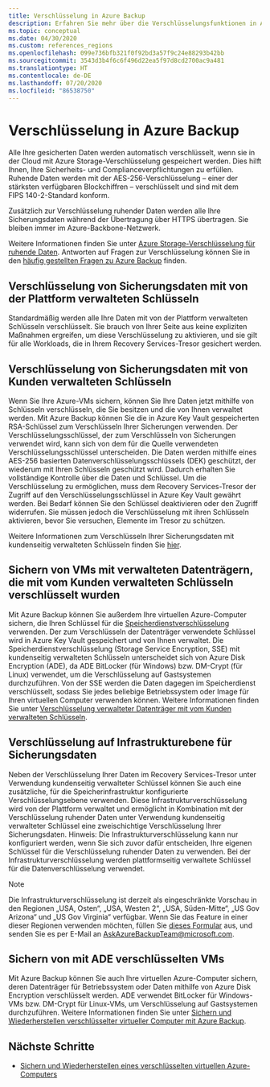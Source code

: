 ```yaml
---
title: Verschlüsselung in Azure Backup
description: Erfahren Sie mehr über die Verschlüsselungsfunktionen in Azure Backup, die Sie dabei unterstützen, Ihre Sicherungsdaten zu schützen und die Sicherheitsanforderungen Ihres Unternehmens zu erfüllen.
ms.topic: conceptual
ms.date: 04/30/2020
ms.custom: references_regions
ms.openlocfilehash: 099e736bfb321f0f92bd3a57f9c24e88293b42bb
ms.sourcegitcommit: 3543d3b4f6c6f496d22ea5f97d8cd2700ac9a481
ms.translationtype: HT
ms.contentlocale: de-DE
ms.lasthandoff: 07/20/2020
ms.locfileid: "86538750"
---
```

# <a name="encryption-in-azure-backup"></a>Verschlüsselung in Azure Backup

Alle Ihre gesicherten Daten werden automatisch verschlüsselt, wenn sie in der Cloud mit Azure Storage-Verschlüsselung gespeichert werden. Dies hilft Ihnen, Ihre Sicherheits- und Complianceverpflichtungen zu erfüllen. Ruhende Daten werden mit der AES-256-Verschlüsselung – einer der stärksten verfügbaren Blockchiffren – verschlüsselt und sind mit dem FIPS 140-2-Standard konform.

Zusätzlich zur Verschlüsselung ruhender Daten werden alle Ihre Sicherungsdaten während der Übertragung über HTTPS übertragen. Sie bleiben immer im Azure-Backbone-Netzwerk.

Weitere Informationen finden Sie unter [Azure Storage-Verschlüsselung für ruhende Daten](../storage/common/storage-service-encryption.md). Antworten auf Fragen zur Verschlüsselung können Sie in den [häufig gestellten Fragen zu Azure Backup](./backup-azure-backup-faq.md#encryption) finden.

## <a name="encryption-of-backup-data-using-platform-managed-keys"></a>Verschlüsselung von Sicherungsdaten mit von der Plattform verwalteten Schlüsseln

Standardmäßig werden alle Ihre Daten mit von der Plattform verwalteten Schlüsseln verschlüsselt. Sie brauch von Ihrer Seite aus keine expliziten Maßnahmen ergreifen, um diese Verschlüsselung zu aktivieren, und sie gilt für alle Workloads, die in Ihrem Recovery Services-Tresor gesichert werden.

## <a name="encryption-of-backup-data-using-customer-managed-keys"></a>Verschlüsselung von Sicherungsdaten mit von Kunden verwalteten Schlüsseln

Wenn Sie Ihre Azure-VMs sichern, können Sie Ihre Daten jetzt mithilfe von Schlüsseln verschlüsseln, die Sie besitzen und die von Ihnen verwaltet werden. Mit Azure Backup können Sie die in Azure Key Vault gespeicherten RSA-Schlüssel zum Verschlüsseln Ihrer Sicherungen verwenden. Der Verschlüsselungsschlüssel, der zum Verschlüsseln von Sicherungen verwendet wird, kann sich von dem für die Quelle verwendeten Verschlüsselungsschlüssel unterscheiden. Die Daten werden mithilfe eines AES-256 basierten Datenverschlüsselungsschlüssels (DEK) geschützt, der wiederum mit Ihren Schlüsseln geschützt wird. Dadurch erhalten Sie vollständige Kontrolle über die Daten und Schlüssel. Um die Verschlüsselung zu ermöglichen, muss dem Recovery Services-Tresor der Zugriff auf den Verschlüsselungsschlüssel in Azure Key Vault gewährt werden. Bei Bedarf können Sie den Schlüssel deaktivieren oder den Zugriff widerrufen. Sie müssen jedoch die Verschlüsselung mit ihren Schlüsseln aktivieren, bevor Sie versuchen, Elemente im Tresor zu schützen.

Weitere Informationen zum Verschlüsseln Ihrer Sicherungsdaten mit kundenseitig verwalteten Schlüsseln finden Sie [hier](encryption-at-rest-with-cmk.md).

## <a name="backup-of-managed-disk-vms-encrypted-using-customer-managed-keys"></a>Sichern von VMs mit verwalteten Datenträgern, die mit vom Kunden verwalteten Schlüsseln verschlüsselt wurden

Mit Azure Backup können Sie außerdem Ihre virtuellen Azure-Computer sichern, die Ihren Schlüssel für die [Speicherdienstverschlüsselung](../storage/common/storage-service-encryption.md) verwenden. Der zum Verschlüsseln der Datenträger verwendete Schlüssel wird in Azure Key Vault gespeichert und von Ihnen verwaltet. Die Speicherdienstverschlüsselung (Storage Service Encryption, SSE) mit kundenseitig verwalteten Schlüsseln unterscheidet sich von Azure Disk Encryption (ADE), da ADE BitLocker (für Windows) bzw. DM-Crypt (für Linux) verwendet, um die Verschlüsselung auf Gastsystemen durchzuführen. Von der SSE werden die Daten dagegen im Speicherdienst verschlüsselt, sodass Sie jedes beliebige Betriebssystem oder Image für Ihren virtuellen Computer verwenden können. Weitere Informationen finden Sie unter [Verschlüsselung verwalteter Datenträger mit vom Kunden verwalteten Schlüsseln](../virtual-machines/windows/disk-encryption.md#customer-managed-keys).

## <a name="infrastructure-level-encryption-for-backup-data"></a>Verschlüsselung auf Infrastrukturebene für Sicherungsdaten

Neben der Verschlüsselung Ihrer Daten im Recovery Services-Tresor unter Verwendung kundenseitig verwalteter Schlüssel können Sie auch eine zusätzliche, für die Speicherinfrastruktur konfigurierte Verschlüsselungsebene verwenden. Diese Infrastrukturverschlüsselung wird von der Plattform verwaltet und ermöglicht in Kombination mit der Verschlüsselung ruhender Daten unter Verwendung kundenseitig verwalteter Schlüssel eine zweischichtige Verschlüsselung Ihrer Sicherungsdaten. Hinweis: Die Infrastrukturverschlüsselung kann nur konfiguriert werden, wenn Sie sich zuvor dafür entscheiden, Ihre eigenen Schlüssel für die Verschlüsselung ruhender Daten zu verwenden. Bei der Infrastrukturverschlüsselung werden plattformseitig verwaltete Schlüssel für die Datenverschlüsselung verwendet.

>[!NOTE]
>Die Infrastrukturverschlüsselung ist derzeit als eingeschränkte Vorschau in den Regionen „USA, Osten“, „USA, Westen 2“, „USA, Süden-Mitte“, „US Gov Arizona“ und „US Gov Virginia“ verfügbar. Wenn Sie das Feature in einer dieser Regionen verwenden möchten, füllen Sie [dieses Formular](https://forms.office.com/Pages/ResponsePage.aspx?id=v4j5cvGGr0GRqy180BHbR0H3_nezt2RNkpBCUTbWEapUN0VHNEpJS0ZUWklUNVdJSTEzR0hIOVRMVC4u) aus, und senden Sie es per E-Mail an [AskAzureBackupTeam@microsoft.com](mailto:AskAzureBackupTeam@microsoft.com).

## <a name="backup-of-vms-encrypted-using-ade"></a>Sichern von mit ADE verschlüsselten VMs

Mit Azure Backup können Sie auch Ihre virtuellen Azure-Computer sichern, deren Datenträger für Betriebssystem oder Daten mithilfe von Azure Disk Encryption verschlüsselt werden. ADE verwendet BitLocker für Windows-VMs bzw. DM-Crypt für Linux-VMs, um Verschlüsselung auf Gastsystemen durchzuführen. Weitere Informationen finden Sie unter [Sichern und Wiederherstellen verschlüsselter virtueller Computer mit Azure Backup](./backup-azure-vms-encryption.md).

## <a name="next-steps"></a>Nächste Schritte

- [Sichern und Wiederherstellen eines verschlüsselten virtuellen Azure-Computers](backup-azure-vms-encryption.md)
